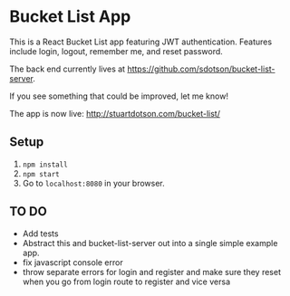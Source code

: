 # Bucket List App

This is a React Bucket List app featuring JWT authentication. Features include login, logout, remember me, and reset password.

The back end currently lives at https://github.com/sdotson/bucket-list-server.

If you see something that could be improved, let me know!

The app is now live: http://stuartdotson.com/bucket-list/

## Setup
1. `npm install`
2. `npm start`
3. Go to `localhost:8080` in your browser.

## TO DO
* Add tests
* Abstract this and bucket-list-server out into a single simple example app.
* fix javascript console error
* throw separate errors for login and register and make sure they reset when you go from login route to register and vice versa
